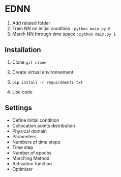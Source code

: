 # EDNN

1. Add related folder
2. Train NN on initial condition : `python main.py 0`
3. March NN through time space : `python main.py 1`

## Installation
1. Clone 
`git clone`

2. Create virtual environnement

3. `pip install -r requirements.txt`

4. Use code

## Settings

- Define Initial condition
- Collocation points distribution
- Physical domain
- Parameters
- Numbers of time steps
- Time step
- Number of epochs
- Marching Method
- Activation function
- Optimizer